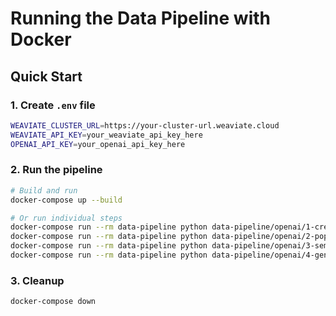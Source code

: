 # Running the Data Pipeline with Docker

## Quick Start

### 1. Create `.env` file
```bash
WEAVIATE_CLUSTER_URL=https://your-cluster-url.weaviate.cloud
WEAVIATE_API_KEY=your_weaviate_api_key_here
OPENAI_API_KEY=your_openai_api_key_here
```

### 2. Run the pipeline
```bash
# Build and run
docker-compose up --build

# Or run individual steps
docker-compose run --rm data-pipeline python data-pipeline/openai/1-create_collection.py
docker-compose run --rm data-pipeline python data-pipeline/openai/2-populate.py
docker-compose run --rm data-pipeline python data-pipeline/openai/3-semantic_search.py
docker-compose run --rm data-pipeline python data-pipeline/openai/4-generative_search.py
```

### 3. Cleanup
```bash
docker-compose down
``` 
